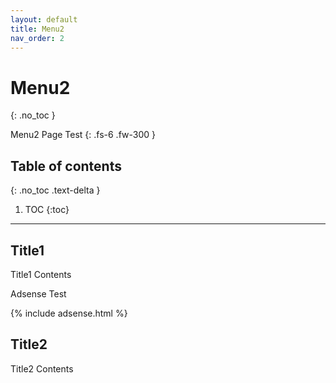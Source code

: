 ```yaml
---
layout: default
title: Menu2
nav_order: 2
---
```


# Menu2
{: .no_toc }

Menu2 Page Test
{: .fs-6 .fw-300 }

## Table of contents
{: .no_toc .text-delta }

1. TOC
{:toc}

---

## Title1

Title1 Contents

Adsense Test

{% include adsense.html %}

## Title2

Title2 Contents
